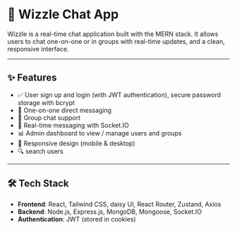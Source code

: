 # 💬 Wizzle Chat App

Wizzle is a real-time chat application built with the MERN stack. It allows users to chat one-on-one or in groups with real-time updates, and a clean, responsive interface.

---

## ✨ Features

- ✅ User sign up and login (with JWT authentication), secure password storage with bcrypt
- 💬 One-on-one direct messaging
- 👥 Group chat support
- 🔔 Real-time messaging with Socket.IO
- 📊 Admin dashboard to view / manage users and groups
- 📱 Responsive design (mobile & desktop)
- 🔍 search users

---

## 🛠️ Tech Stack

- **Frontend**: React, Tailwind CSS, daisy UI, React Router, Zustand, Axios
- **Backend**: Node.js, Express.js, MongoDB, Mongoose, Socket.IO
- **Authentication**: JWT (stored in cookies)

